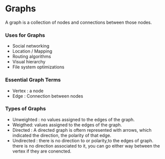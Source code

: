 # Graphs

A graph is a collection of nodes and connections between those nodes.

### Uses for Graphs

- Social networking
- Location / Mapping
- Routing algorithms
- Visual hierarchy
- File system optimizations

### Essential Graph Terms

- Vertex : a node
- Edge : Connection between nodes

### Types of Graphs

- Unweighted : no values assigned to the edges of the graph.
- Weigthed: values assigned to the edges of the graph.
- Directed : A directed graph is oftern represented with arrows, which indicated the direction, the polarity of that edge.
- Undirected : there is no direction to or polarity,to the edges of graph. there is no direction associated to it, you can go either way between the vertex if they are conencted.
